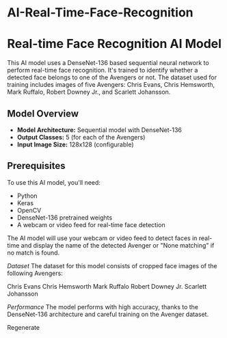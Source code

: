 # AI-Real-Time-Face-Recognition

# Real-time Face Recognition AI Model


This AI model uses a DenseNet-136 based sequential neural network to perform real-time face recognition. It's trained to identify whether a detected face belongs to one of the Avengers or not. The dataset used for training includes images of five Avengers: Chris Evans, Chris Hemsworth, Mark Ruffalo, Robert Downey Jr., and Scarlett Johansson.

## Model Overview

- **Model Architecture:** Sequential model with DenseNet-136
- **Output Classes:** 5 (for each of the Avengers)
- **Input Image Size:** 128x128 (configurable)

## Prerequisites

To use this AI model, you'll need:

- Python
- Keras
- OpenCV
- DenseNet-136 pretrained weights
- A webcam or video feed for real-time face detection

The AI model will use your webcam or video feed to detect faces in real-time and display the name of the detected Avenger or "None matching" if no match is found.

*Dataset*
The dataset for this model consists of cropped face images of the following Avengers:

Chris Evans
Chris Hemsworth
Mark Ruffalo
Robert Downey Jr.
Scarlett Johansson


*Performance*
The model performs with high accuracy, thanks to the DenseNet-136 architecture and careful training on the Avenger dataset.





Regenerate

